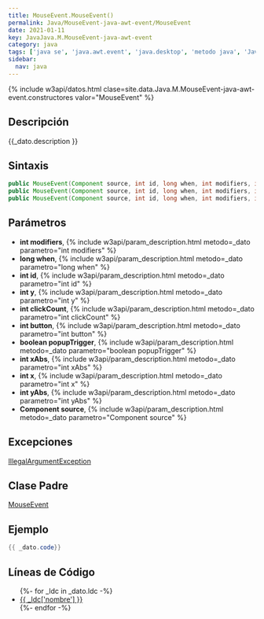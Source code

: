 ```yaml
---
title: MouseEvent.MouseEvent()
permalink: Java/MouseEvent-java-awt-event/MouseEvent
date: 2021-01-11
key: JavaJava.M.MouseEvent-java-awt-event
category: java
tags: ['java se', 'java.awt.event', 'java.desktop', 'metodo java', 'Java 1.1']
sidebar: 
  nav: java
---
```


{% include w3api/datos.html clase=site.data.Java.M.MouseEvent-java-awt-event.constructores valor="MouseEvent" %}

## Descripción
{{_dato.description }}

## Sintaxis
~~~java
public MouseEvent(Component source, int id, long when, int modifiers, int x, int y, int clickCount, boolean popupTrigger)
public MouseEvent(Component source, int id, long when, int modifiers, int x, int y, int clickCount, boolean popupTrigger, int button)
public MouseEvent(Component source, int id, long when, int modifiers, int x, int y, int xAbs, int yAbs, int clickCount, boolean popupTrigger, int button)
~~~

## Parámetros
* **int modifiers**,  {% include w3api/param_description.html metodo=_dato parametro="int modifiers" %}
* **long when**,  {% include w3api/param_description.html metodo=_dato parametro="long when" %}
* **int id**,  {% include w3api/param_description.html metodo=_dato parametro="int id" %}
* **int y**,  {% include w3api/param_description.html metodo=_dato parametro="int y" %}
* **int clickCount**,  {% include w3api/param_description.html metodo=_dato parametro="int clickCount" %}
* **int button**,  {% include w3api/param_description.html metodo=_dato parametro="int button" %}
* **boolean popupTrigger**,  {% include w3api/param_description.html metodo=_dato parametro="boolean popupTrigger" %}
* **int xAbs**,  {% include w3api/param_description.html metodo=_dato parametro="int xAbs" %}
* **int x**,  {% include w3api/param_description.html metodo=_dato parametro="int x" %}
* **int yAbs**,  {% include w3api/param_description.html metodo=_dato parametro="int yAbs" %}
* **Component source**,  {% include w3api/param_description.html metodo=_dato parametro="Component source" %}

## Excepciones
[IllegalArgumentException](/Java/IllegalArgumentException/)

## Clase Padre
[MouseEvent](/Java/MouseEvent-java-awt-event/)

## Ejemplo
~~~java
{{ _dato.code}}
~~~

## Líneas de Código
<ul>
{%- for _ldc in _dato.ldc -%}
   <li>
       <a href="{{_ldc['url'] }}">{{ _ldc['nombre'] }}</a>
   </li>
{%- endfor -%}
</ul>
